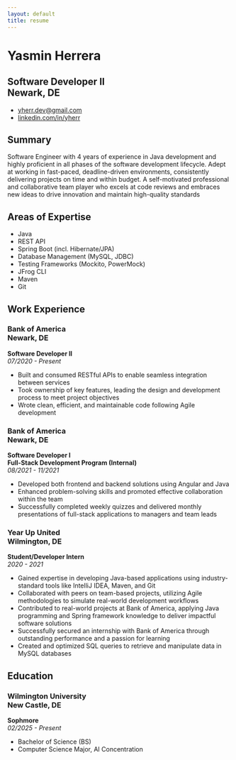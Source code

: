 ```yaml
---
layout: default
title: resume
--- 
```

<link rel="stylesheet" type="text/scss" media="all" href="./style.scss" />

# Yasmin Herrera
## Software Developer II <br>Newark, DE
* yherr.dev@gmail.com
* [linkedin.com/in/yherr](https://www.linkedin.com/in/yherr/) 

## Summary
Software Engineer with 4 years of experience in Java development and highly proficient in all phases of the software
development lifecycle. Adept at working in fast-paced, deadline-driven environments, consistently delivering projects on time and
within budget. A self-motivated professional and collaborative team player who excels at code reviews and embraces new ideas to
drive innovation and maintain high-quality standards

## Areas of Expertise
* Java
* REST API
* Spring Boot (incl. Hibernate/JPA)
* Database Management (MySQL, JDBC)
* Testing Frameworks (Mockito, PowerMock)
* JFrog CLI
* Maven
* Git

## Work Experience
### Bank of America<br>Newark, DE
**Software Developer II**<br>
*07/2020 - Present*
* Built and consumed RESTful APIs to enable seamless integration between services
* Took ownership of key features, leading the design and development process to meet project objectives
* Wrote clean, efficient, and maintainable code following Agile development

### Bank of America <br>Newark, DE  
**Software Developer I**<br>
**Full-Stack Development Program (Internal)**<br>
_08/2021 - 11/2021_<br>
* Developed both frontend and backend solutions using Angular and Java
* Enhanced problem-solving skills and promoted effective collaboration within the team
* Successfully completed weekly quizzes and delivered monthly presentations of full-stack applications to managers and team leads


### Year Up United<br>Wilmington, DE
**Student/Developer Intern**<br>
_2020 - 2021_
* Gained expertise in developing Java-based applications using industry-standard tools like IntelliJ IDEA, Maven, and Git
* Collaborated with peers on team-based projects, utilizing Agile methodologies to simulate real-world development workflows
* Contributed to real-world projects at Bank of America, applying Java programming and Spring framework knowledge to
deliver impactful software solutions
* Successfully secured an internship with Bank of America through outstanding performance and a passion for learning
* Created and optimized SQL queries to retrieve and manipulate data in MySQL databases

## Education
### Wilmington University<br>New Castle, DE
**Sophmore**<br>
_02/2025 - Present_
* Bachelor of Science (BS)
* Computer Science Major, AI Concentration
